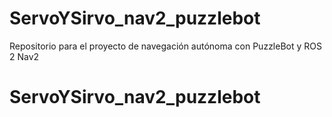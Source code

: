 # ServoYSirvo_nav2_puzzlebot
Repositorio para el proyecto de navegación autónoma con PuzzleBot y ROS 2 Nav2
# ServoYSirvo_nav2_puzzlebot
